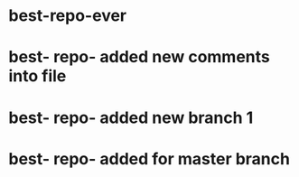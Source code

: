 # best-repo-ever
# best- repo- added new comments into file 
# best- repo- added new branch 1
# best- repo- added for master branch


